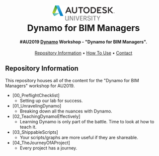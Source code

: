 <h1 align="center">
  <br>
  <img src="./_resources/au_2019.png" alt="AU" width="200">
  <br>
  Dynamo for BIM Managers
  <br>
</h1>

<h4 align="center">#AU2019 <a href="http://dynamobim.org/" target="_blank">Dynamo</a> Workshop - "Dynamo for BIM Managers".</h4>

<p align="center">
  <a href="#repository-information">Repository Information</a> •
  <a href="#how-to-use">How To Use</a> •
  <a href="#contact">Contact</a> 
</p>

## Repository Information
This repository houses all of the content for the "Dynamo for BIM Managers" workshop for AU2019.

* [00_PreflightChecklist]
  - Setting up our lab for success.
* [01_UnravelingDynamo]
  - Breaking down all the nuances with Dynamo.
* [02_TeachingDynamoEffectively]
  - Learning Dynamo is only part of the battle. Time to look at how to teach it.
* [03_ShippableScripts]
  - Your scripts/graphs are more useful if they are shareable.
* [04_TheJourneyOfAProject]
  - Every project has a journey.
  
